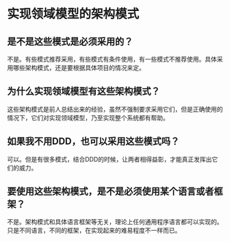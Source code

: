 # 实现领域模型的架构模式

## 是不是这些模式是必须采用的？
不是。有些模式推荐采用，有些模式有条件使用，有一些模式不推荐使用。具体采用哪些架构模式，还是要根据具体项目的情况来定。

## 为什么实现领域模型有这些架构模式？
这些架构模式是前人总结出来的经验，虽然不强制要求采用它们，但是正确使用的情况下，它们对实现领域模型，乃至实现整个系统都有帮助。

## 如果我不用DDD，也可以采用这些模式吗？
可以。但是有很多模式，结合DDD的时候，让两者相得益彰，才能真正发挥出它们的威力。

## 要使用这些架构模式，是不是必须使用某个语言或者框架？
不是。架构模式和具体语言框架等无关，理论上任何通用程序语言都可以实现的。只是不同语言，不同的框架，在实现起来的难易程度不一样而已。

